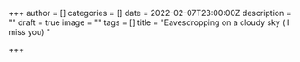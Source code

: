 +++
author = []
categories = []
date = 2022-02-07T23:00:00Z
description = ""
draft = true
image = ""
tags = []
title = "Eavesdropping on a cloudy sky ( I miss you) "

+++
